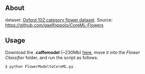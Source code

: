 ## About

dataset: [Oxford 102 category flower dataset](http://www.robots.ox.ac.uk/~vgg/data/flowers/102/index.html).
Source: https://github.com/gaelfoppolo/CoreML-Flowers

## Usage

Download the **.caffemodel** (~230Mb) [here](https://s3.amazonaws.com/jgoode/oxford102.caffemodel), move it into the *Flower Classifier* folder, and run the script as follows:

```bash
$ python FlowerModeltoCoreML.py
```